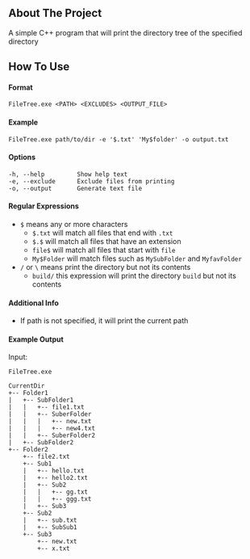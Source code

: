 ## About The Project
A simple C++ program that will print the directory tree of the specified directory

## How To Use
#### Format
```
FileTree.exe <PATH> <EXCLUDES> <OUTPUT_FILE>
```

#### Example
```
FileTree.exe path/to/dir -e '$.txt' 'My$folder' -o output.txt
```

#### Options
```
-h, --help         Show help text
-e, --exclude      Exclude files from printing
-o, --output       Generate text file
```

#### Regular Expressions
- `$` means any or more characters
  - `$.txt` will match all files that end with `.txt`
  - `$.$` will match all files that have an extension
  - `file$` will match all files that start with `file`
  - `My$Folder` will match files such as `MySubFolder` and `MyfavFolder`
- `/` or `\` means print the directory but not its contents
  - `build/` this expression will print the directory `build` but not its contents

#### Additional Info
- If path is not specified, it will print the current path

#### Example Output
Input:
```
FileTree.exe 
```

```
CurrentDir
+-- Folder1
|   +-- SubFolder1
|   |   +-- file1.txt
|   |   +-- SuberFolder
|   |   |   +-- new.txt
|   |   |   +-- new4.txt
|   |   +-- SuberFolder2
|   +-- SubFolder2
+-- Folder2
    +-- file2.txt
    +-- Sub1
    |   +-- hello.txt
    |   +-- hello2.txt
    |   +-- Sub2
    |   |   +-- gg.txt
    |   |   +-- ggg.txt
    |   +-- Sub3
    +-- Sub2
    |   +-- sub.txt
    |   +-- SubSub1
    +-- Sub3
        +-- new.txt
        +-- x.txt
```

